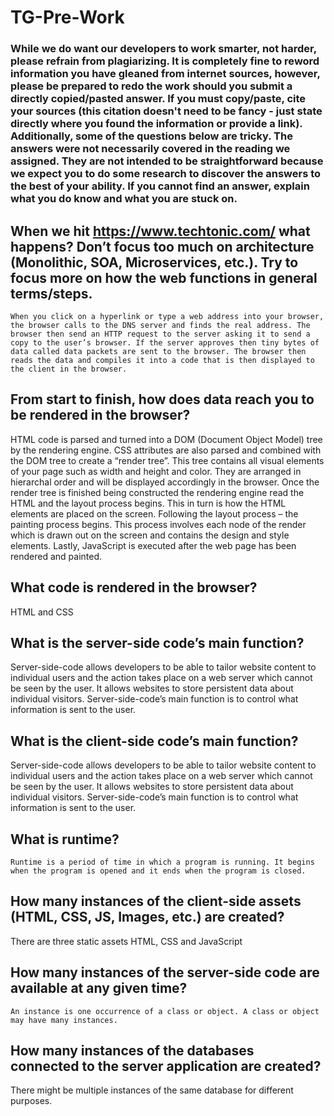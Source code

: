# TG-Pre-Work

### While we do want our developers to work smarter, not harder, please refrain from plagiarizing.  It is completely fine to reword information you have gleaned from internet sources, however, please be prepared to redo the work should you submit a directly copied/pasted answer.  If you must copy/paste, cite your sources (this citation doesn't need to be fancy - just state directly where you found the information or provide a link).  Additionally, some of the questions below are tricky.  The answers were not necessarily covered in the reading we assigned.  They are not intended to be straightforward because we expect you to do some research to discover the answers to the best of your ability.  If you cannot find an answer, explain what you do know and what you are stuck on.  

## When we hit https://www.techtonic.com/ what happens? Don’t focus too much on architecture (Monolithic, SOA, Microservices, etc.). Try to focus more on how the web functions in general terms/steps.

	When you click on a hyperlink or type a web address into your browser, the browser calls to the DNS server and finds the real address. The browser then send an HTTP request to the server asking it to send a copy to the user’s browser. If the server approves then tiny bytes of data called data packets are sent to the browser. The browser then reads the data and compiles it into a code that is then displayed to the client in the browser.

## From start to finish, how does data reach you to be rendered in the browser?

HTML code is parsed and turned into a DOM (Document Object Model) tree by the rendering engine. CSS attributes are also parsed and combined with the DOM tree to create a “render tree”. This tree contains all visual elements of your page such as width and height and color. They are arranged in hierarchal order and will be displayed accordingly in the browser.
Once the render tree is finished being constructed the rendering engine read the HTML and the layout process begins. This in turn is how the HTML elements are placed on the screen. Following the layout process – the painting process begins. This process involves each node of the render which is drawn out on the screen and contains the design and style elements.
Lastly, JavaScript is executed after the web page has been rendered and painted.

## What code is rendered in the browser?

HTML and CSS

## What is the server-side code’s main function?

Server-side-code allows developers to be able to tailor website content to individual users and the action takes place on a web server which cannot be seen by the user. It allows websites to store persistent data about individual visitors. Server-side-code’s main function is to control what information is sent to the user.

## What is the client-side code’s main function?

Server-side-code allows developers to be able to tailor website content to individual users and the action takes place on a web server which cannot be seen by the user. It allows websites to store persistent data about individual visitors. Server-side-code’s main function is to control what information is sent to the user.

## What is runtime?

	Runtime is a period of time in which a program is running. It begins when the program is opened and it ends when the program is closed.

## How many instances of the client-side assets (HTML, CSS, JS, Images, etc.) are created?

There are three static assets HTML, CSS and JavaScript

## How many instances of the server-side code are available at any given time?

	An instance is one occurrence of a class or object. A class or object may have many instances.

## How many instances of the databases connected to the server application are created?

 There might be multiple instances of the same database for different purposes.
